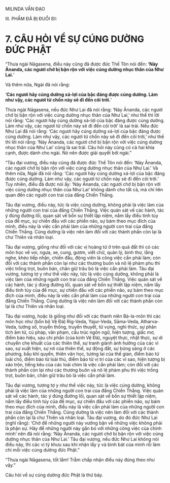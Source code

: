 MILINDA VẤN ĐẠO

III. PHẨM ĐÃ BỊ ĐUỔI ĐI:

# 7. CÂU HỎI VỀ SỰ CÚNG DƯỜNG ĐỨC PHẬT

“Thưa ngài Nāgasena, điều này cũng đã được đức Thế Tôn nói đến: **‘Này Ānanda, các ngươi chớ bị bận rộn với việc cúng dường nhục thân của Như Lai.**’

Và thêm nữa, Ngài đã nói rằng:

‘**Các ngươi hãy cúng dường xá-lợi của bậc đáng được cúng dường. Làm như vậy, các ngươi từ chốn này sẽ đi đến cõi trời.**’

Thưa ngài Nāgasena, nếu đức Như Lai đã nói rằng: ‘Này Ānanda, các ngươi chớ bị bận rộn với việc cúng dường nhục thân của Như Lai,’ như thế thì lời nói rằng: ‘Các ngươi hãy cúng dường xá-lợi của bậc đáng được cúng dường. Làm như vậy, các ngươi từ chốn này sẽ đi đến cõi trời’ là sai trái. Nếu đức Như Lai đã nói rằng: ‘Các ngươi hãy cúng dường xá-lợi của bậc đáng được cúng dường. Làm như vậy, các ngươi từ chốn này sẽ đi đến cõi trời,’ như thế thì lời nói rằng: ‘Này Ānanda, các ngươi chớ bị bận rộn với việc cúng dường nhục thân của Như Lai’ cũng là sai trái. Câu hỏi này cũng có cả hai khía cạnh, được dành cho ngài. Nó nên được giải quyết bởi ngài.”

“Tâu đại vương, điều này cũng đã được đức Thế Tôn nói đến: ‘Này Ānanda, các ngươi chớ bị bận rộn với việc cúng dường nhục thân của Như Lai.’ Và thêm nữa, Ngài đã nói rằng: ‘Các ngươi hãy cúng dường xá-lợi của bậc đáng được cúng dường. Làm như vậy, các ngươi từ chốn này sẽ đi đến cõi trời.’ Tuy nhiên, điều đã được nói ấy: ‘Này Ānanda, các ngươi chớ bị bận rộn với việc cúng dường nhục thân của Như Lai’ không dành cho tất cả, mà chỉ liên quan đến các người con trai của đấng Chiến Thắng.

Tâu đại vương, điều này, tức là việc cúng dường, không phải là việc làm của những người con trai của đấng Chiến Thắng. Việc quán sát về các hành, tác ý đúng đường lối, quan sát về bốn sự thiết lập niệm, nắm lấy điều tinh túy của đề mục, sự chiến đấu với các phiền não, sự bám theo mục đích của mình, điều này là việc cần phải làm của những người con trai của đấng Chiến Thắng. Cúng dường là việc nên làm đối với các thành phần còn lại là chư Thiên và nhân loại.

Tâu đại vương, giống như đối với các vị hoàng tử ở trên quả đất thì có các môn học về voi, ngựa, xe, cung, gươm, viết chữ, quản lý, binh thư, lắng nghe, khéo tiếp nhận, chiến đấu, động viên là công việc cần phải làm; còn đối với các thành phần còn lại như các thương buôn và nô lệ phàm phu thì việc trồng trọt, buôn bán, chăn giữ trâu bò là việc cần phải làm. Tâu đại vương, tương tợ y như thế việc này, tức là việc cúng dường, không phải là việc làm của những người con trai của đấng Chiến Thắng. Việc quán sát về các hành, tác ý đúng đường lối, quan sát về bốn sự thiết lập niệm, nắm lấy điều tinh túy của đề mục, sự chiến đấu với các phiền não, sự bám theo mục đích của mình, điều này là việc cần phải làm của những người con trai của đấng Chiến Thắng. Cúng dường là việc nên làm đối với các thành phần còn lại là chư Thiên và nhân loại.

Tâu đại vương, hoặc là giống như đối với các thanh niên Bà-la-môn thì các môn học như (bốn bộ Vệ Đà) Rig-Veda, Yajur-Veda, Sāma-Veda, Atharva-Veda, tướng số, truyền thống, truyền thuyết, từ vựng, nghi thức, sự phân tích âm từ, cú pháp, văn phạm, cấu trúc ngôn ngữ, hiện tượng, giấc mơ, điềm báo hiệu, sáu chi phần (của kinh Vệ Đà), nguyệt thực, nhật thực, sự di chuyển che khuất của các thiên thể, sự tranh giành ảnh hưởng của các vì sao, sự xuất hiện, sự rơi của thiên thể, sự động đất, sự bừng sáng ở các phương, bầu khí quyển, thiên văn học, tương lai của thế gian, điềm báo từ loài chó, điềm báo từ loài thú, điểm báo từ vị trí của các vì sao, hiện tượng bị xáo trộn, tiếng kêu của các loài chim là việc cần phải làm; còn đối với các thành phần còn lại như các thương buôn và nô lệ phàm phu thì việc trồng trọt, buôn bán, chăn giữ trâu bò là việc cần phải làm.

Tâu đại vương, tương tợ y như thế việc này, tức là việc cúng dường, không phải là việc làm của những người con trai của đấng Chiến Thắng. Việc quán sát về các hành, tác ý đúng đường lối, quan sát về bốn sự thiết lập niệm, nắm lấy điều tinh túy của đề mục, sự chiến đấu với các phiền não, sự bám theo mục đích của mình, điều này là việc cần phải làm của những người con trai của đấng Chiến Thắng. Cúng dường là việc nên làm đối với các thành phần còn lại là chư Thiên và nhân loại. Tâu đại vương, do đó đức Như Lai (nghĩ rằng): ‘Chớ để những người này vướng bận về những việc không phải là phận sự. Hãy để những người này gắn bó với những công việc của chính mình’ nên đã nói rằng: ‘Này Ānanda, các ngươi chớ bị bận rộn với việc cúng dường nhục thân của Như Lai.’ Tâu đại vương, nếu đức Như Lai không nói điều này, thì các vị tỳ khưu sau khi nhận lấy y và bình bát của mình rồi làm chỉ mỗi việc cúng dường đức Phật.”

“Thưa ngài Nāgasena, tốt lắm! Trẫm chấp nhận điều này đúng theo như vậy.”

Câu hỏi về sự cúng dường đức Phật là thứ bảy.
